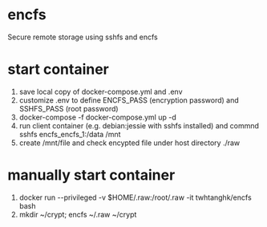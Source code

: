 # encfs
Secure remote storage using sshfs and encfs

# start container
1. save local copy of docker-compose.yml and .env
2. customize .env to define ENCFS_PASS (encryption password) and SSHFS_PASS (root password)
3. docker-compose -f docker-compose.yml up -d
4. run client container (e.g. debian:jessie with sshfs installed) and commnd sshfs encfs_encfs_1:/data /mnt
5. create /mnt/file and check encypted file under host directory ./raw

# manually start container
1. docker run --privileged -v $HOME/.raw:/root/.raw -it twhtanghk/encfs bash
2. mkdir ~/crypt; encfs ~/.raw ~/crypt
